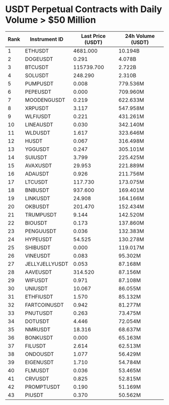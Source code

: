 # USDT Perpetual Contracts with Daily Volume > $50 Million

| Rank | Instrument ID | Last Price (USDT) | 24h Volume (USDT) |
|------|---------------|-------------------|-------------------|
| 1 | ETHUSDT | 4681.000 | 10.194B |
| 2 | DOGEUSDT | 0.291 | 4.078B |
| 3 | BTCUSDT | 115739.700 | 2.722B |
| 4 | SOLUSDT | 248.290 | 2.310B |
| 5 | PUMPUSDT | 0.008 | 779.536M |
| 6 | PEPEUSDT | 0.000 | 709.960M |
| 7 | MOODENGUSDT | 0.219 | 622.633M |
| 8 | XRPUSDT | 3.117 | 547.958M |
| 9 | WLFIUSDT | 0.221 | 431.261M |
| 10 | LINEAUSDT | 0.030 | 342.140M |
| 11 | WLDUSDT | 1.617 | 323.646M |
| 12 | HUSDT | 0.067 | 316.498M |
| 13 | YGGUSDT | 0.247 | 305.101M |
| 14 | SUIUSDT | 3.799 | 225.425M |
| 15 | AVAXUSDT | 29.953 | 221.889M |
| 16 | ADAUSDT | 0.926 | 211.756M |
| 17 | LTCUSDT | 117.730 | 173.075M |
| 18 | BNBUSDT | 937.600 | 169.401M |
| 19 | LINKUSDT | 24.908 | 164.166M |
| 20 | OKBUSDT | 201.470 | 152.434M |
| 21 | TRUMPUSDT | 9.144 | 142.520M |
| 22 | BIOUSDT | 0.173 | 137.860M |
| 23 | PENGUUSDT | 0.036 | 132.383M |
| 24 | HYPEUSDT | 54.525 | 130.278M |
| 25 | SHIBUSDT | 0.000 | 119.017M |
| 26 | VINEUSDT | 0.083 | 95.302M |
| 27 | JELLYJELLYUSDT | 0.053 | 87.168M |
| 28 | AAVEUSDT | 314.520 | 87.156M |
| 29 | WIFUSDT | 0.971 | 87.108M |
| 30 | UNIUSDT | 10.067 | 86.055M |
| 31 | ETHFIUSDT | 1.570 | 85.132M |
| 32 | FARTCOINUSDT | 0.942 | 81.277M |
| 33 | PNUTUSDT | 0.263 | 73.475M |
| 34 | DOTUSDT | 4.446 | 72.054M |
| 35 | NMRUSDT | 18.316 | 68.637M |
| 36 | BONKUSDT | 0.000 | 65.163M |
| 37 | FILUSDT | 2.614 | 62.513M |
| 38 | ONDOUSDT | 1.077 | 56.429M |
| 39 | EIGENUSDT | 1.710 | 54.784M |
| 40 | FLMUSDT | 0.036 | 53.465M |
| 41 | CRVUSDT | 0.825 | 52.815M |
| 42 | PROMPTUSDT | 0.190 | 51.169M |
| 43 | PIUSDT | 0.370 | 50.562M |
